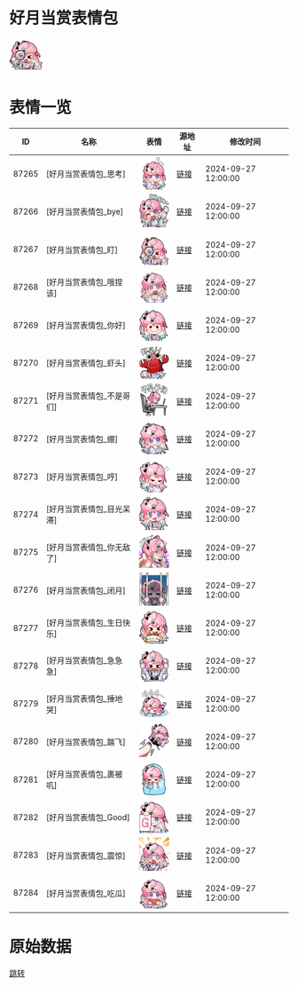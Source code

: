 # 好月当赏表情包

<img src="./cover.png" height="60" alt="cover" />

# 表情一览

|ID|名称|表情|源地址|修改时间|
|----|----|----|----|----|
|87265|[好月当赏表情包_思考]|<img src="./pic/087265_%5B好月当赏表情包_思考%5D.png" height="60" alt="思考"/>|[链接](https://i0.hdslb.com/bfs/garb/62639a270d0d71fe1f9082c606a126a2f080f151.png)|2024-09-27 12:00:00|
|87266|[好月当赏表情包_bye]|<img src="./pic/087266_%5B好月当赏表情包_bye%5D.png" height="60" alt="bye"/>|[链接](https://i0.hdslb.com/bfs/garb/5117d1fd4f3e4e32818747bfa53a6a2dcd340631.png)|2024-09-27 12:00:00|
|87267|[好月当赏表情包_盯]|<img src="./pic/087267_%5B好月当赏表情包_盯%5D.png" height="60" alt="盯"/>|[链接](https://i0.hdslb.com/bfs/garb/db5c9eec0cd65dbc2865a7d045fd64f5cc3b2a4f.png)|2024-09-27 12:00:00|
|87268|[好月当赏表情包_哦捏该]|<img src="./pic/087268_%5B好月当赏表情包_哦捏该%5D.png" height="60" alt="哦捏该"/>|[链接](https://i0.hdslb.com/bfs/garb/573df342644c04c069d7bcb9eddc1bbd44b8e466.png)|2024-09-27 12:00:00|
|87269|[好月当赏表情包_你好]|<img src="./pic/087269_%5B好月当赏表情包_你好%5D.png" height="60" alt="你好"/>|[链接](https://i0.hdslb.com/bfs/garb/3567cd2762567b84e66f436bb2d86e6a71360a76.png)|2024-09-27 12:00:00|
|87270|[好月当赏表情包_虾头]|<img src="./pic/087270_%5B好月当赏表情包_虾头%5D.png" height="60" alt="虾头"/>|[链接](https://i0.hdslb.com/bfs/garb/c85b0d4e9731e5061652f4e2cfae2edaa21a7379.png)|2024-09-27 12:00:00|
|87271|[好月当赏表情包_不是哥们]|<img src="./pic/087271_%5B好月当赏表情包_不是哥们%5D.png" height="60" alt="不是哥们"/>|[链接](https://i0.hdslb.com/bfs/garb/0e78378ee0b4ad2f6dfaf13cb530b96a85a59422.png)|2024-09-27 12:00:00|
|87272|[好月当赏表情包_绷]|<img src="./pic/087272_%5B好月当赏表情包_绷%5D.png" height="60" alt="绷"/>|[链接](https://i0.hdslb.com/bfs/garb/13e5778e296db0e34d878eb80c7b090f09887ea6.png)|2024-09-27 12:00:00|
|87273|[好月当赏表情包_哼]|<img src="./pic/087273_%5B好月当赏表情包_哼%5D.png" height="60" alt="哼"/>|[链接](https://i0.hdslb.com/bfs/garb/54f8e40a45040a11fb9cbda62aa2016c8b1e95d7.png)|2024-09-27 12:00:00|
|87274|[好月当赏表情包_目光呆滞]|<img src="./pic/087274_%5B好月当赏表情包_目光呆滞%5D.png" height="60" alt="目光呆滞"/>|[链接](https://i0.hdslb.com/bfs/garb/1c06d446abcdc27de21e89d4ff4aa0ab20700fae.png)|2024-09-27 12:00:00|
|87275|[好月当赏表情包_你无敌了]|<img src="./pic/087275_%5B好月当赏表情包_你无敌了%5D.png" height="60" alt="你无敌了"/>|[链接](https://i0.hdslb.com/bfs/garb/2a1f698ce4f3d2099554b264d33d91741074f139.png)|2024-09-27 12:00:00|
|87276|[好月当赏表情包_闭月]|<img src="./pic/087276_%5B好月当赏表情包_闭月%5D.png" height="60" alt="闭月"/>|[链接](https://i0.hdslb.com/bfs/garb/9dd53e8e5be39e3dfee01c803df3ccdd1a80b098.png)|2024-09-27 12:00:00|
|87277|[好月当赏表情包_生日快乐]|<img src="./pic/087277_%5B好月当赏表情包_生日快乐%5D.png" height="60" alt="生日快乐"/>|[链接](https://i0.hdslb.com/bfs/garb/c1dc67816b4fa5b30b6be7c16018800a578b9501.png)|2024-09-27 12:00:00|
|87278|[好月当赏表情包_急急急]|<img src="./pic/087278_%5B好月当赏表情包_急急急%5D.png" height="60" alt="急急急"/>|[链接](https://i0.hdslb.com/bfs/garb/2badd97ce89556294bbf3434f906323406379710.png)|2024-09-27 12:00:00|
|87279|[好月当赏表情包_捶地哭]|<img src="./pic/087279_%5B好月当赏表情包_捶地哭%5D.png" height="60" alt="捶地哭"/>|[链接](https://i0.hdslb.com/bfs/garb/914ffa06032af69a4e4f59364fe8ceb64b998f0a.png)|2024-09-27 12:00:00|
|87280|[好月当赏表情包_踹飞]|<img src="./pic/087280_%5B好月当赏表情包_踹飞%5D.png" height="60" alt="踹飞"/>|[链接](https://i0.hdslb.com/bfs/garb/ab1f523c39ba7cf8b994d38da73f3763596d3af5.png)|2024-09-27 12:00:00|
|87281|[好月当赏表情包_裹被叽]|<img src="./pic/087281_%5B好月当赏表情包_裹被叽%5D.png" height="60" alt="裹被叽"/>|[链接](https://i0.hdslb.com/bfs/garb/eca69348a7cfdc05d4f49a41b4d73fee5ea01a93.png)|2024-09-27 12:00:00|
|87282|[好月当赏表情包_Good]|<img src="./pic/087282_%5B好月当赏表情包_Good%5D.png" height="60" alt="Good"/>|[链接](https://i0.hdslb.com/bfs/garb/9e4e676f73a5661063e9f3b28f8bf6c9d82c164a.png)|2024-09-27 12:00:00|
|87283|[好月当赏表情包_震惊]|<img src="./pic/087283_%5B好月当赏表情包_震惊%5D.png" height="60" alt="震惊"/>|[链接](https://i0.hdslb.com/bfs/garb/b023bbb90a24cb9c5864c566f43baf195364ae85.png)|2024-09-27 12:00:00|
|87284|[好月当赏表情包_吃瓜]|<img src="./pic/087284_%5B好月当赏表情包_吃瓜%5D.png" height="60" alt="吃瓜"/>|[链接](https://i0.hdslb.com/bfs/garb/2c0292b4f0779116eb2c7942d340ae12baab5b75.png)|2024-09-27 12:00:00|

# 原始数据

[跳转](./raw.json)

